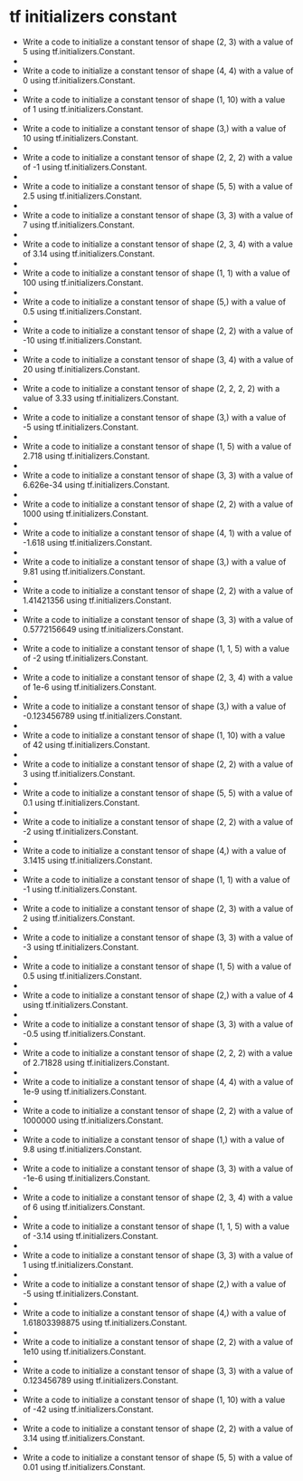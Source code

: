 # tf initializers constant

- Write a code to initialize a constant tensor of shape (2, 3) with a value of 5 using tf.initializers.Constant.
- 
- Write a code to initialize a constant tensor of shape (4, 4) with a value of 0 using tf.initializers.Constant.
- 
- Write a code to initialize a constant tensor of shape (1, 10) with a value of 1 using tf.initializers.Constant.
- 
- Write a code to initialize a constant tensor of shape (3,) with a value of 10 using tf.initializers.Constant.
- 
- Write a code to initialize a constant tensor of shape (2, 2, 2) with a value of -1 using tf.initializers.Constant.
- 
- Write a code to initialize a constant tensor of shape (5, 5) with a value of 2.5 using tf.initializers.Constant.
- 
- Write a code to initialize a constant tensor of shape (3, 3) with a value of 7 using tf.initializers.Constant.
- 
- Write a code to initialize a constant tensor of shape (2, 3, 4) with a value of 3.14 using tf.initializers.Constant.
- 
- Write a code to initialize a constant tensor of shape (1, 1) with a value of 100 using tf.initializers.Constant.
- 
- Write a code to initialize a constant tensor of shape (5,) with a value of 0.5 using tf.initializers.Constant.
- 
- Write a code to initialize a constant tensor of shape (2, 2) with a value of -10 using tf.initializers.Constant.
- 
- Write a code to initialize a constant tensor of shape (3, 4) with a value of 20 using tf.initializers.Constant.
- 
- Write a code to initialize a constant tensor of shape (2, 2, 2, 2) with a value of 3.33 using tf.initializers.Constant.
- 
- Write a code to initialize a constant tensor of shape (3,) with a value of -5 using tf.initializers.Constant.
- 
- Write a code to initialize a constant tensor of shape (1, 5) with a value of 2.718 using tf.initializers.Constant.
- 
- Write a code to initialize a constant tensor of shape (3, 3) with a value of 6.626e-34 using tf.initializers.Constant.
- 
- Write a code to initialize a constant tensor of shape (2, 2) with a value of 1000 using tf.initializers.Constant.
- 
- Write a code to initialize a constant tensor of shape (4, 1) with a value of -1.618 using tf.initializers.Constant.
- 
- Write a code to initialize a constant tensor of shape (3,) with a value of 9.81 using tf.initializers.Constant.
- 
- Write a code to initialize a constant tensor of shape (2, 2) with a value of 1.41421356 using tf.initializers.Constant.
- 
- Write a code to initialize a constant tensor of shape (3, 3) with a value of 0.5772156649 using tf.initializers.Constant.
- 
- Write a code to initialize a constant tensor of shape (1, 1, 5) with a value of -2 using tf.initializers.Constant.
- 
- Write a code to initialize a constant tensor of shape (2, 3, 4) with a value of 1e-6 using tf.initializers.Constant.
- 
- Write a code to initialize a constant tensor of shape (3,) with a value of -0.123456789 using tf.initializers.Constant.
- 
- Write a code to initialize a constant tensor of shape (1, 10) with a value of 42 using tf.initializers.Constant.
- 
- Write a code to initialize a constant tensor of shape (2, 2) with a value of 3 using tf.initializers.Constant.
- 
- Write a code to initialize a constant tensor of shape (5, 5) with a value of 0.1 using tf.initializers.Constant.
- 
- Write a code to initialize a constant tensor of shape (2, 2) with a value of -2 using tf.initializers.Constant.
- 
- Write a code to initialize a constant tensor of shape (4,) with a value of 3.1415 using tf.initializers.Constant.
- 
- Write a code to initialize a constant tensor of shape (1, 1) with a value of -1 using tf.initializers.Constant.
- 
- Write a code to initialize a constant tensor of shape (2, 3) with a value of 2 using tf.initializers.Constant.
- 
- Write a code to initialize a constant tensor of shape (3, 3) with a value of -3 using tf.initializers.Constant.
- 
- Write a code to initialize a constant tensor of shape (1, 5) with a value of 0.5 using tf.initializers.Constant.
- 
- Write a code to initialize a constant tensor of shape (2,) with a value of 4 using tf.initializers.Constant.
- 
- Write a code to initialize a constant tensor of shape (3, 3) with a value of -0.5 using tf.initializers.Constant.
- 
- Write a code to initialize a constant tensor of shape (2, 2, 2) with a value of 2.71828 using tf.initializers.Constant.
- 
- Write a code to initialize a constant tensor of shape (4, 4) with a value of 1e-9 using tf.initializers.Constant.
- 
- Write a code to initialize a constant tensor of shape (2, 2) with a value of 1000000 using tf.initializers.Constant.
- 
- Write a code to initialize a constant tensor of shape (1,) with a value of 9.8 using tf.initializers.Constant.
- 
- Write a code to initialize a constant tensor of shape (3, 3) with a value of -1e-6 using tf.initializers.Constant.
- 
- Write a code to initialize a constant tensor of shape (2, 3, 4) with a value of 6 using tf.initializers.Constant.
- 
- Write a code to initialize a constant tensor of shape (1, 1, 5) with a value of -3.14 using tf.initializers.Constant.
- 
- Write a code to initialize a constant tensor of shape (3, 3) with a value of 1 using tf.initializers.Constant.
- 
- Write a code to initialize a constant tensor of shape (2,) with a value of -5 using tf.initializers.Constant.
- 
- Write a code to initialize a constant tensor of shape (4,) with a value of 1.61803398875 using tf.initializers.Constant.
- 
- Write a code to initialize a constant tensor of shape (2, 2) with a value of 1e10 using tf.initializers.Constant.
- 
- Write a code to initialize a constant tensor of shape (3, 3) with a value of 0.123456789 using tf.initializers.Constant.
- 
- Write a code to initialize a constant tensor of shape (1, 10) with a value of -42 using tf.initializers.Constant.
- 
- Write a code to initialize a constant tensor of shape (2, 2) with a value of 3.14 using tf.initializers.Constant.
- 
- Write a code to initialize a constant tensor of shape (5, 5) with a value of 0.01 using tf.initializers.Constant.